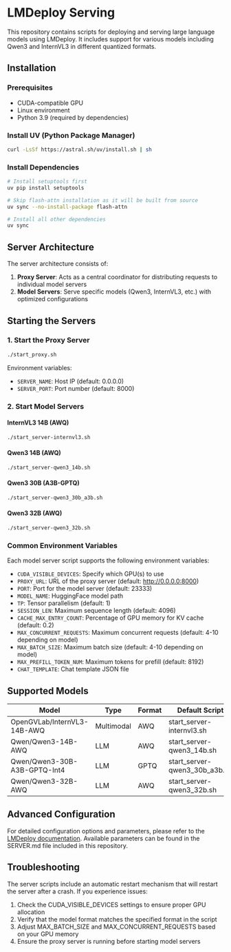 # LMDeploy Serving

This repository contains scripts for deploying and serving large language models using LMDeploy. It includes support for various models including Qwen3 and InternVL3 in different quantized formats.

## Installation

### Prerequisites

- CUDA-compatible GPU
- Linux environment
- Python 3.9 (required by dependencies)

### Install UV (Python Package Manager)

```bash
curl -LsSf https://astral.sh/uv/install.sh | sh
```

### Install Dependencies

```bash
# Install setuptools first
uv pip install setuptools

# Skip flash-attn installation as it will be built from source
uv sync --no-install-package flash-attn

# Install all other dependencies
uv sync
```

## Server Architecture

The server architecture consists of:

1. **Proxy Server**: Acts as a central coordinator for distributing requests to individual model servers
2. **Model Servers**: Serve specific models (Qwen3, InternVL3, etc.) with optimized configurations

## Starting the Servers

### 1. Start the Proxy Server

```bash
./start_proxy.sh
```

Environment variables:

- `SERVER_NAME`: Host IP (default: 0.0.0.0)
- `SERVER_PORT`: Port number (default: 8000)

### 2. Start Model Servers

#### InternVL3 14B (AWQ)

```bash
./start_server-internvl3.sh
```

#### Qwen3 14B (AWQ)

```bash
./start_server-qwen3_14b.sh
```

#### Qwen3 30B (A3B-GPTQ)

```bash
./start_server-qwen3_30b_a3b.sh
```

#### Qwen3 32B (AWQ)

```bash
./start_server-qwen3_32b.sh
```

### Common Environment Variables

Each model server script supports the following environment variables:

- `CUDA_VISIBLE_DEVICES`: Specify which GPU(s) to use
- `PROXY_URL`: URL of the proxy server (default: http://0.0.0.0:8000)
- `PORT`: Port for the model server (default: 23333)
- `MODEL_NAME`: HuggingFace model path
- `TP`: Tensor parallelism (default: 1)
- `SESSION_LEN`: Maximum sequence length (default: 4096)
- `CACHE_MAX_ENTRY_COUNT`: Percentage of GPU memory for KV cache (default: 0.2)
- `MAX_CONCURRENT_REQUESTS`: Maximum concurrent requests (default: 4-10 depending on model)
- `MAX_BATCH_SIZE`: Maximum batch size (default: 4-10 depending on model)
- `MAX_PREFILL_TOKEN_NUM`: Maximum tokens for prefill (default: 8192)
- `CHAT_TEMPLATE`: Chat template JSON file

## Supported Models

| Model                        | Type       | Format | Default Script                |
| ---------------------------- | ---------- | ------ | ----------------------------- |
| OpenGVLab/InternVL3-14B-AWQ  | Multimodal | AWQ    | start_server-internvl3.sh     |
| Qwen/Qwen3-14B-AWQ           | LLM        | AWQ    | start_server-qwen3_14b.sh     |
| Qwen/Qwen3-30B-A3B-GPTQ-Int4 | LLM        | GPTQ   | start_server-qwen3_30b_a3b.sh |
| Qwen/Qwen3-32B-AWQ           | LLM        | AWQ    | start_server-qwen3_32b.sh     |

## Advanced Configuration

For detailed configuration options and parameters, please refer to the [LMDeploy documentation](https://lmdeploy.readthedocs.io/). Available parameters can be found in the SERVER.md file included in this repository.

## Troubleshooting

The server scripts include an automatic restart mechanism that will restart the server after a crash. If you experience issues:

1. Check the CUDA_VISIBLE_DEVICES settings to ensure proper GPU allocation
2. Verify that the model format matches the specified format in the script
3. Adjust MAX_BATCH_SIZE and MAX_CONCURRENT_REQUESTS based on your GPU memory
4. Ensure the proxy server is running before starting model servers
